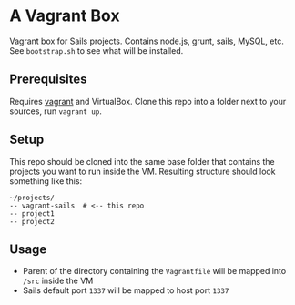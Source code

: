 # A Vagrant Box 
Vagrant box for Sails projects. Contains node.js, grunt, sails, MySQL, etc. See `bootstrap.sh` to see what will be installed.

## Prerequisites
Requires [vagrant](http://vagrantup.com) and VirtualBox. Clone this repo into a folder next to your sources, run `vagrant up`. 

## Setup
This repo should be cloned into the same base folder that contains the projects you want to run inside the VM. Resulting structure should look something like this:

```
~/projects/
-- vagrant-sails  # <-- this repo
-- project1
-- project2
```

## Usage

* Parent of the directory containing the `Vagrantfile` will be mapped into `/src` inside the VM
* Sails default port `1337` will be mapped to host port `1337`
